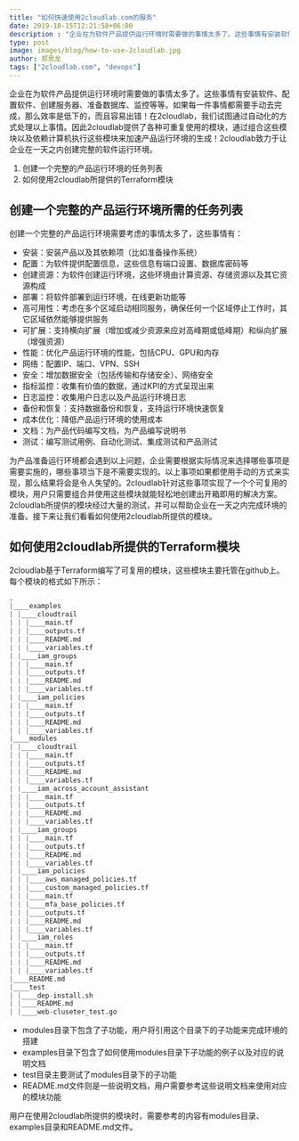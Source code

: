 ```yaml
---
title: "如何快速使用2cloudlab.com的服务"
date: 2019-10-15T12:21:58+06:00
description : "企业在为软件产品提供运行环境时需要做的事情太多了。这些事情有安装软件、配置软件、创建服务器、准备数据库、监控等等。如果每一件事情都需要手动去完成，那么效率是低下的，而且容易出错！在2cloudlab，我们试图通过自动化的方式处理以上事情。因此2cloudlab提供了各种可重复使用的模块，通过组合这些模块以及依赖计算机执行这些模块来加速产品运行环境的生成！2cloudlab致力于让企业在一天之内创建完整的软件运行环境。"
type: post
image: images/blog/how-to-use-2cloudlab.jpg
author: 郑思龙
tags: ["2cloudlab.com", "devops"]
---
```


企业在为软件产品提供运行环境时需要做的事情太多了。这些事情有安装软件、配置软件、创建服务器、准备数据库、监控等等。如果每一件事情都需要手动去完成，那么效率是低下的，而且容易出错！在2cloudlab，我们试图通过自动化的方式处理以上事情。因此2cloudlab提供了各种可重复使用的模块，通过组合这些模块以及依赖计算机执行这些模块来加速产品运行环境的生成！2cloudlab致力于让企业在一天之内创建完整的软件运行环境。

1. 创建一个完整的产品运行环境的任务列表
2. 如何使用2cloudlab所提供的Terraform模块

## 创建一个完整的产品运行环境所需的任务列表

创建一个完整的产品运行环境需要考虑的事情太多了，这些事情有：

* 安装：安装产品以及其依赖项（比如准备操作系统）
* 配置：为软件提供配置信息，这些信息有端口设置、数据库密码等
* 创建资源：为软件创建运行环境，这些环境由计算资源、存储资源以及其它资源构成
* 部署：将软件部署到运行环境，在线更新功能等
* 高可用性：考虑在多个区域启动相同服务，确保任何一个区域停止工作时，其它区域依然能够提供服务
* 可扩展：支持横向扩展（增加或减少资源来应对高峰期或低峰期）和纵向扩展（增强资源）
* 性能：优化产品运行环境的性能，包括CPU、GPU和内存
* 网络：配置IP、端口、VPN、SSH
* 安全：增加数据安全（包括传输和存储安全）、网络安全
* 指标监控：收集有价值的数据，通过KPI的方式呈现出来
* 日志监控：收集用户日志以及产品运行环境日志
* 备份和恢复：支持数据备份和恢复，支持运行环境快速恢复
* 成本优化：降低产品运行环境的使用成本
* 文档：为产品代码编写文档，为产品编写说明书
* 测试：编写测试用例、自动化测试、集成测试和产品测试

为产品准备运行环境都会遇到以上问题，企业需要根据实际情况来选择哪些事项是需要实施的，哪些事项当下是不需要实现的。以上事项如果都使用手动的方式来实现，那么结果将会是令人失望的。2cloudlab针对这些事项实现了一个个可复用的模块，用户只需要组合并使用这些模块就能轻松地创建出开箱即用的解决方案。2cloudlab所提供的模块经过大量的测试，并可以帮助企业在一天之内完成环境的准备。接下来让我们看看如何使用2cloudlab所提供的模块。

## 如何使用2cloudlab所提供的Terraform模块

2cloudlab基于Terraform编写了可复用的模块，这些模块主要托管在github上。每个模块的格式如下所示：

```terraform
.
|____examples
| |____cloudtrail
| | |____main.tf
| | |____outputs.tf
| | |____README.md
| | |____variables.tf
| |____iam_groups
| | |____main.tf
| | |____outputs.tf
| | |____README.md
| | |____variables.tf
| |____iam_policies
| | |____main.tf
| | |____outputs.tf
| | |____README.md
| | |____variables.tf
|____modules
| |____cloudtrail
| | |____main.tf
| | |____outputs.tf
| | |____README.md
| | |____variables.tf
| |____iam_across_account_assistant
| | |____main.tf
| | |____outputs.tf
| | |____README.md
| | |____variables.tf
| |____iam_groups
| | |____main.tf
| | |____outputs.tf
| | |____README.md
| | |____variables.tf
| |____iam_policies
| | |____aws_managed_policies.tf
| | |____custom_managed_policies.tf
| | |____main.tf
| | |____mfa_base_policies.tf
| | |____outputs.tf
| | |____README.md
| | |____variables.tf
| |____iam_roles
| | |____main.tf
| | |____outputs.tf
| | |____README.md
| | |____variables.tf
|____README.md
|____test
| |____dep-install.sh
| |____README.md
| |____web-cluseter_test.go
```


* modules目录下包含了子功能，用户将引用这个目录下的子功能来完成环境的搭建
* examples目录下包含了如何使用modules目录下子功能的例子以及对应的说明文档
* test目录主要测试了modules目录下的子功能
* README.md文件则是一些说明文档，用户需要参考这些说明文档来使用对应的模块功能

用户在使用2cloudlab所提供的模块时，需要参考的内容有modules目录、examples目录和README.md文件。